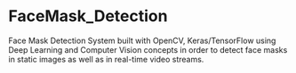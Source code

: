 # FaceMask_Detection

Face Mask Detection System built with OpenCV, Keras/TensorFlow using Deep Learning and Computer Vision concepts in order to detect face masks in static images as well as in real-time video streams.
